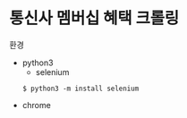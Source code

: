 # 통신사 멤버십 혜택 크롤링

환경
- python3
    - selenium
    ```shell
    $ python3 -m install selenium
    ```
- chrome